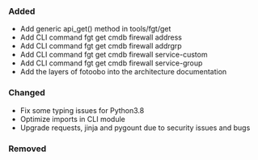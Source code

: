 ### Added

- Add generic api_get() method in tools/fgt/get
- Add CLI command fgt get cmdb firewall address
- Add CLI command fgt get cmdb firewall addrgrp
- Add CLI command fgt get cmdb firewall service-custom
- Add CLI command fgt get cmdb firewall service-group
- Add the layers of fotoobo into the architecture documentation


### Changed

- Fix some typing issues for Python3.8
- Optimize imports in CLI module
- Upgrade requests, jinja and pygount due to security issues and bugs

### Removed

